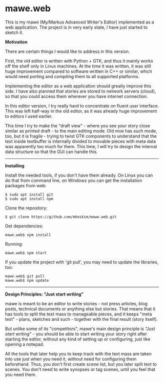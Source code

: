 # mawe.web

This is my mawe (My/Markus Advanced Writer's Editor) implemented as a web application. The project is in very early state, I have just started to sketch it.

**Motivation**

There are certain things I would like to address in this version.

First, the old editor is written with Python + GTK, and thus it mainly works off the shelf only in Linux machines. At the time it was written, it was still huge improvement compared to software written in C++ or similar, which would need porting and compiling them to all supported platforms.

Implementing the editor as a web application should greatly improve this side. I have also planned that stories are stored to network servers (cloud), so that you could access them wherever you have internet connection.

In this editor version, I try really hard to concentrate on fluent user interface. This was left half-way in the old editor, as it was already huge improvement to editors I used earlier.

This time I try to make the "draft view" - where you see your story close similar as printed draft - to the main editing mode. Old moe has such mode, too, but it is fragile - trying to twist GTK components to understand that the text inside textbuffer is internally divided to movable pieces with meta data was apparently too much for them. This time, I will try to design the internal data structure so that the GUI can handle this.

- - -

**Installing**

Install the needed tools, if you don't have them already. On Linux you can do that from command line, on Windows you can get the installation packages from web:

    $ sudo apt install git
    $ sudo apt install npm

Clone the repository:

    $ git clone https://github.com/mkoskim/mawe.web.git

Get dependencies:

    mawe.web$ npm install

Running:

    mawe.web$ npm start

If you update the project with 'git pull', you may need to update the libraries, too:

    mawe.web$ git pull
    mawe.web$ npm update

- - -

**Design Principles: "Just start writing"**

mawe is meant to be an editor to write stories - not press articles, blog posts, technical documents or anything else but stories. That means that it has tools to split the text mass to manageable pieces, and it keeps "meta text" - plans, sketches and such - together with the final result (story itself).

But unlike some of its "competitors", mawe's main design principle is *"Just start writing"* - you should be able to start writing your story right after starting the editor, without any kind of setting up or configuring, just like opening a notepad.

All the tools that later help you to keep track with the text mass are taken into use just when you need it, without need for configuring them beforehand. Thus, you don't first create scene list, but you later split text to scenes. You don't need to write synopses or tag scenes, until you feel that you need them.
